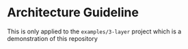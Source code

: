# Architecture Guideline
This is only applied to the `examples/3-layer` project which is a demonstration of this repository 